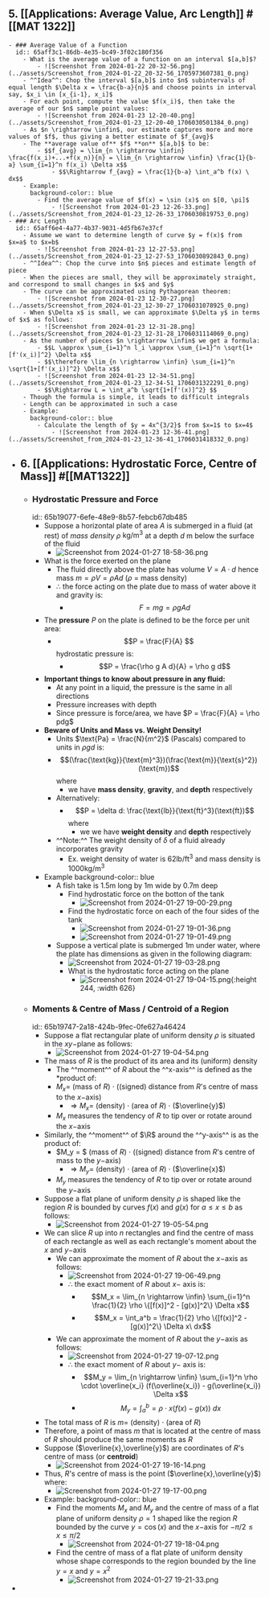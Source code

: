 ## 5. [[Applications: Average Value, Arc Length]] #[[MAT 1322]]
	- ### Average Value of a Function
	  id:: 65aff3c1-86db-4e35-bc49-3f02c180f356
		- What is the average value of a function on an interval $[a,b]$?
			- ![Screenshot from 2024-01-22 20-32-56.png](../assets/Screenshot_from_2024-01-22_20-32-56_1705973607381_0.png)
		- ^^Idea^^: Chop the interval $[a,b]$ into $n$ subintervals of equal length $\Delta x = \frac{b-a}{n}$ and choose points in interval say, $x_i \in [x_{i-1}, x_i]$
		- For each point, compute the value $f(x_i)$, then take the average of our $n$ sample point values:
			- ![Screenshot from 2024-01-23 12-20-40.png](../assets/Screenshot_from_2024-01-23_12-20-40_1706030501384_0.png)
		- As $n \rightarrow \infin$, our estimate captures more and more values of $f$, thus giving a better estimate of $f_{avg}$
		- The **average value of** $f$ **on** $[a,b]$ to be:
			- $$f_{avg} = \lim_{n \rightarrow \infin} \frac{f(x_i)+...+f(x_n)}{n} = \lim_{n \rightarrow \infin} \frac{1}{b-a} \sum_{i=1}^n f(x_i) \Delta x$$
				- $$\Rightarrow f_{avg} = \frac{1}{b-a} \int_a^b f(x) \ dx$$
		- Example:
		  background-color:: blue
			- Find the average value of $f(x) = \sin (x)$ on $[0, \pi]$
				- ![Screenshot from 2024-01-23 12-26-33.png](../assets/Screenshot_from_2024-01-23_12-26-33_1706030819753_0.png)
	- ### Arc Length
	  id:: 65aff6e4-4a77-4b37-9031-4d5fb67e37cf
		- Assume we want to determine length of curve $y = f(x)$ from $x=a$ to $x=b$
			- ![Screenshot from 2024-01-23 12-27-53.png](../assets/Screenshot_from_2024-01-23_12-27-53_1706030892843_0.png)
		- ^^Idea^^: Chop the curve into $n$ pieces and estimate length of piece
		- When the pieces are small, they will be approximately straight, and correspond to small changes in $x$ and $y$
		- The curve can be approximated using Pythagorean theorem:
			- ![Screenshot from 2024-01-23 12-30-27.png](../assets/Screenshot_from_2024-01-23_12-30-27_1706031078925_0.png)
		- When $\Delta x$ is small, we can approximate $\Delta y$ in terms of $x$ as follows:
			- ![Screenshot from 2024-01-23 12-31-28.png](../assets/Screenshot_from_2024-01-23_12-31-28_1706031114069_0.png)
		- As the number of pieces $n \rightarrow \infin$ we get a formula:
			- $$L \approx \sum_{i=1}^n l_i \approx \sum_{i=1}^n \sqrt{1+[f'(x_i)]^2} \Delta x$$
			- $$\therefore \lim_{n \rightarrow \infin} \sum_{i=1}^n \sqrt{1+[f'(x_i)]^2} \Delta x$$
			- ![Screenshot from 2024-01-23 12-34-51.png](../assets/Screenshot_from_2024-01-23_12-34-51_1706031322291_0.png)
			- $$\Rightarrow L = \int_a^b \sqrt{1+[f'(x)]^2} $$
		- Though the formula is simple, it leads to difficult integrals
		- Length can be approximated in such a case
		- Example:
		  background-color:: blue
			- Calculate the length of $y = 4x^{3/2}$ from $x=1$ to $x=4$
				- ![Screenshot from 2024-01-23 12-36-41.png](../assets/Screenshot_from_2024-01-23_12-36-41_1706031418332_0.png)
- ## 6. [[Applications: Hydrostatic Force, Centre of Mass]] #[[MAT1322]]
	- ### Hydrostatic Pressure and Force
	  id:: 65b19077-6efe-48e9-8b57-febcb67db485
		- Suppose a horizontal plate of area $A$ is submerged in a fluid (at rest) of *mass density* $\rho$ $\text{kg/m}^3$ at a depth $d$ m below the surface of the fluid
			- ![Screenshot from 2024-01-27 18-58-36.png](../assets/Screenshot_from_2024-01-27_18-58-36_1706399971975_0.png)
		- What is the force exerted on the plane
			- The fluid directly above the plate has volume $V = A \cdot d$ hence mass $m = \rho V = \rho Ad$ ($\rho$ = mass density)
			- $\therefore$ the force acting on the plate due to mass of water above it and gravity is:
				- $$F = mg = \rho g A d$$
		- The **pressure** $P$ on the plate is defined to be the force per unit area:
			- $$P = \frac{F}{A} $$ hydrostatic pressure is:
				- $$P = \frac{\rho g A d}{A} = \rho g d$$
		- **Important things to know about pressure in any fluid:**
			- At any point in a liquid, the pressure is the same in all directions
			- Pressure increases with depth
			- Since pressure is force/area, we have $P = \frac{F}{A} = \rho pdg$
		- **Beware of Units and Mass vs. Weight Density!**
			- Units $\text{Pa} = \frac{N}{m^2}$ (Pascals) compared to units in $\rho gd$ is:
			- $$(\frac{\text{kg}}{\text{m}^3})(\frac{\text{m}}{\text{s}^2})(\text{m})$$ where
				- we have **mass density**, **gravity**, and **depth** respectively
			- Alternatively:
				- $$P = \delta d: \frac{\text{lb}}{\text{ft}^3}(\text{ft})$$ where
					- we we have **weight density** and **depth** respectively
			- ^^Note:^^ The weight density of $\delta$ of a fluid already incorporates gravity
				- Ex. weight density of water is $62 \text{lb/ft}^3$ and mass density is $1000 \text{kg/m}^3$
		- Example
		  background-color:: blue
			- A fish take is $1.5 \text{m}$ long by $1 \text{m}$ wide by $0.7 \text{m}$ deep
				- Find hydrostatic force on the botton of the tank
					- ![Screenshot from 2024-01-27 19-00-29.png](../assets/Screenshot_from_2024-01-27_19-00-29_1706400074750_0.png)
				- Find the hydrostatic force on each of the four sides of the tank
					- ![Screenshot from 2024-01-27 19-01-36.png](../assets/Screenshot_from_2024-01-27_19-01-36_1706400173525_0.png)
					- ![Screenshot from 2024-01-27 19-01-49.png](../assets/Screenshot_from_2024-01-27_19-01-49_1706400180355_0.png)
			- Suppose a vertical plate is submerged $1 \text{m}$ under water, where the plate has dimensions as given in the following diagram:
				- ![Screenshot from 2024-01-27 19-03-28.png](../assets/Screenshot_from_2024-01-27_19-03-28_1706400239761_0.png)
				- What is the hydrostatic force acting on the plane
					- ![Screenshot from 2024-01-27 19-04-15.png](../assets/Screenshot_from_2024-01-27_19-04-15_1706400277802_0.png){:height 244, :width 626}
	- ### Moments & Centre of Mass / Centroid of a Region
	  id:: 65b19747-2a18-424b-9fec-0fe627a46424
		- Suppose a flat rectangular plate of uniform density $\rho$ is situated in the $xy-$plane as follows:
			- ![Screenshot from 2024-01-27 19-04-54.png](../assets/Screenshot_from_2024-01-27_19-04-54_1706400328902_0.png)
		- The mass of $R$ is the product of its area and its (uniform) density
			- The ^^moment^^ of $R$ about the ^^x-axis^^ is defined as the *product of:
			- $M_x =$ (mass of $R$) $\cdot$ ((signed) distance from $R$'s centre of mass to the $x-$axis)
				- $\Rightarrow M_x =$ (density) $\cdot$ (area of $R$) $\cdot$ ($\overline{y}$)
			- $M_x$ measures the tendency of $R$ to tip over or rotate around the $x-$axis
		- Similarly, the ^^moment^^ of $\R$ around the ^^y-axis^^ is as the product of:
			- $M_y = $ (mass of $R$) $\cdot$ ((signed) distance from $R$'s centre of mass to the $y-$axis)
				- $\Rightarrow M_y =$ (density) $\cdot$ (area of $R$) $\cdot$ ($\overline{x}$)
			- $M_y$ measures the tendency of $R$ to tip over or rotate around the $y-$axis
		- Suppose a flat plane of uniform density $\rho$ is shaped like the region $R$ is bounded by curves  $f(x)$ and $g(x)$ for $a \le x \le b$ as follows:
			- ![Screenshot from 2024-01-27 19-05-54.png](../assets/Screenshot_from_2024-01-27_19-05-54_1706400382777_0.png)
		- We can slice $R$ up into $n$ rectangles and find the centre of mass of each rectangle as well as each rectangle's moment about the $x$ and $y-$axis
			- We can approximate the moment of $R$ about the $x-$axis as follows:
				- ![Screenshot from 2024-01-27 19-06-49.png](../assets/Screenshot_from_2024-01-27_19-06-49_1706400478803_0.png)
				- $\therefore$ the exact moment of $R$ about $x-$ axis is:
					- $$M_x = \lim_{n \rightarrow \infin} \sum_{i=1}^n \frac{1}{2} \rho \{[f(x)]^2 - [g(x)]^2\} \Delta x$$
					- $$M_x = \int_a^b = \frac{1}{2} \rho \{[f(x)]^2 - [g(x)]^2\} \Delta x\ dx$$
			- We can approximate the moment of $R$ about the $y-$axis as follows:
				- ![Screenshot from 2024-01-27 19-07-12.png](../assets/Screenshot_from_2024-01-27_19-07-12_1706400495294_0.png)
				- $\therefore$ the exact moment of $R$ about $y-$ axis is:
					- $$M_y = \lim_{n \rightarrow \infin} \sum_{i=1}^n \rho \cdot \overline{x_i} (f(\overline{x_i}) - g(\overline{x_i}) \Delta x$$
					- $$M_y = \int_a^b = \rho \cdot x(f(x) - g(x)) \ dx$$
		- The total mass of $R$ is $m=$ (density) $\cdot$ (area of $R$)
		- Therefore, a point of mass $m$ that is located at the centre of mass of $R$ should produce the same moments as $R$
		- Suppose ($\overline{x},\overline{y}$) are coordinates of $R$'s centre of mass (or **centroid**)
			- ![Screenshot from 2024-01-27 19-16-14.png](../assets/Screenshot_from_2024-01-27_19-16-14_1706400997590_0.png)
		- Thus, $R$'s centre of mass is the point ($\overline{x},\overline{y}$) where:
			- ![Screenshot from 2024-01-27 19-17-00.png](../assets/Screenshot_from_2024-01-27_19-17-00_1706401052007_0.png)
		- Example:
		  background-color:: blue
			- Find the moments $M_x$ and $M_y$ and the centre of mass of a flat plane of uniform density $\rho = 1$ shaped like the region $R$ bounded by the curve $y = \cos(x)$ and the $x-$axis for $-\pi/2 \le x \le \pi/2$
				- ![Screenshot from 2024-01-27 19-18-04.png](../assets/Screenshot_from_2024-01-27_19-18-04_1706401126078_0.png)
			- Find the centre of mass of a flat plate of uniform density whose shape corresponds to the region bounded by the line $y=x$ and $y = x^2$
				- ![Screenshot from 2024-01-27 19-21-33.png](../assets/Screenshot_from_2024-01-27_19-21-33_1706401321377_0.png)
-